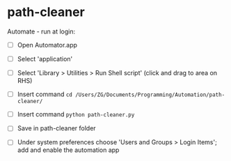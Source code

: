 # path-cleaner

Automate - run at login:
- [ ] Open Automator.app
- [ ] Select 'application'
- [ ] Select 'Library > Utilities > Run Shell script' (click and drag to area on RHS)
- [ ] Insert command `cd /Users/ZG/Documents/Programming/Automation/path-cleaner/`
- [ ] Insert command `python path-cleaner.py`
- [ ] Save in path-cleaner folder
- [ ] Under system preferences choose 'Users and Groups > Login Items'; add and enable the automation app

